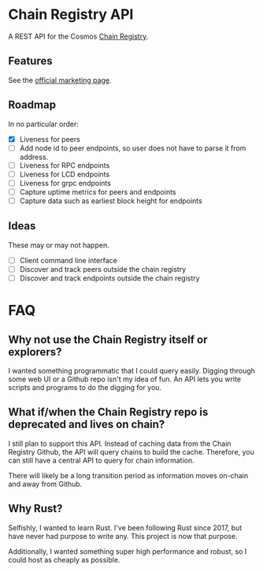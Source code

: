 # Chain Registry API

A REST API for the Cosmos [Chain Registry](https://github.com/cosmos/chain-registry).

## Features

See the [official marketing page](https://chainregistry.xyz).

## Roadmap

In no particular order:

- [x] Liveness for peers
- [ ] Add node id to peer endpoints, so user does not have to parse it from address.
- [ ] Liveness for RPC endpoints
- [ ] Liveness for LCD endpoints
- [ ] Liveness for grpc endpoints
- [ ] Capture uptime metrics for peers and endpoints
- [ ] Capture data such as earliest block height for endpoints

## Ideas

These may or may not happen.

- [ ] Client command line interface
- [ ] Discover and track peers outside the chain registry
- [ ] Discover and track endpoints outside the chain registry 

# FAQ

## Why not use the Chain Registry itself or explorers?

I wanted something programmatic that I could query easily. Digging through some web UI or a Github repo isn't my idea of
fun.
An API lets you write scripts and programs to do the digging for you.

## What if/when the Chain Registry repo is deprecated and lives on chain?

I still plan to support this API. Instead of caching data from the Chain Registry Github, the API will query chains to
build the cache. Therefore, you can still have a central API to query for chain information.

There will likely be a long transition period as information moves on-chain and away from Github.

## Why Rust?

Selfishly, I wanted to learn Rust. I've been following Rust since 2017, but have never had purpose to write any.
This project is now that purpose.

Additionally, I wanted something super high performance and robust, so I could host as cheaply as possible.